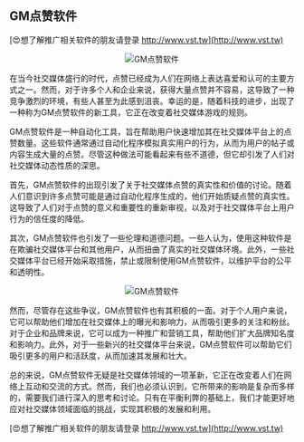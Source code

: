 ## **GM点赞软件**

[😍想了解推广相关软件的朋友请登录 http://www.vst.tw](http://www.vst.tw)

 <center><img src="https://vst.tw/MP4/tuiguang/png/6.png" alt="GM点赞软件"></center>

在当今社交媒体盛行的时代，点赞已经成为人们在网络上表达喜爱和认可的主要方式之一。然而，对于许多个人和企业来说，获得大量点赞并不容易，这导致了一种竞争激烈的环境，有些人甚至为此感到沮丧。幸运的是，随着科技的进步，出现了一种称为GM点赞软件的新工具，它正在改变着社交媒体游戏的规则。

GM点赞软件是一种自动化工具，旨在帮助用户快速增加其在社交媒体平台上的点赞数量。这些软件通常通过自动化程序模拟真实用户的行为，从而为用户的帖子或内容生成大量的点赞。尽管这种做法可能看起来有些不道德，但它却引发了人们对社交媒体动态性质的深思。

首先，GM点赞软件的出现引发了关于社交媒体点赞的真实性和价值的讨论。随着人们意识到许多点赞可能是通过自动化程序生成的，他们开始质疑点赞的真实性。这导致了人们对于点赞的意义和重要性的重新审视，以及对于社交媒体平台上用户行为的信任度的降低。

其次，GM点赞软件也引发了一些伦理和道德问题。一些人认为，使用这种软件是在欺骗社交媒体平台和其他用户，从而扭曲了真实的社交媒体环境。此外，一些社交媒体平台已经开始采取措施，禁止或限制使用GM点赞软件，以维护平台的公平和透明性。

 <center><img src="https://vst.tw/MP4/tuiguang/png/3.png" alt="GM点赞软件"></center>

然而，尽管存在这些争议，GM点赞软件也有其积极的一面。对于个人用户来说，它可以帮助他们增加在社交媒体上的曝光和影响力，从而吸引更多的关注和粉丝。对于企业和品牌来说，它可以成为一种推广和营销工具，帮助他们扩大品牌知名度和影响力。此外，对于一些新兴的社交媒体平台来说，GM点赞软件可以帮助它们吸引更多的用户和活跃度，从而加速其发展和壮大。

总的来说，GM点赞软件无疑是社交媒体领域的一项革新，它正在改变着人们在网络上互动和交流的方式。然而，我们也必须认识到，它所带来的影响是复杂而多样的，需要我们进行深入的思考和讨论。只有在平衡利弊的基础上，我们才能更好地应对社交媒体领域面临的挑战，实现其积极的发展和利用。

[😍想了解推广相关软件的朋友请登录 http://www.vst.tw](http://www.vst.tw)



